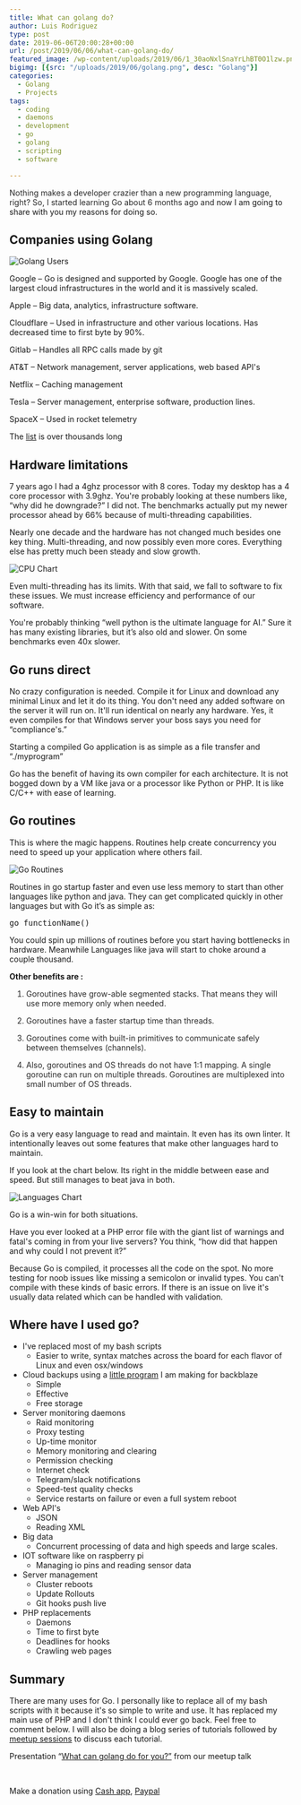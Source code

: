```yaml
---
title: What can golang do?
author: Luis Rodriguez
type: post
date: 2019-06-06T20:00:28+00:00
url: /post/2019/06/06/what-can-golang-do/
featured_image: /wp-content/uploads/2019/06/1_30aoNxlSnaYrLhBT0O1lzw.png
bigimg: [{src: "/uploads/2019/06/golang.png", desc: "Golang"}]
categories:
  - Golang
  - Projects
tags:
  - coding
  - daemons
  - development
  - go
  - golang
  - scripting
  - software

---
```


<span style="color: rgba(0,0,0,0.84); font-family: medium-content-serif-font,Georgia,Cambria,;">Nothing makes a developer crazier than a new programming language, right? So, I started learning Go about 6 months ago and </span>now I am going to share with you my reasons for doing so.

<!--more-->

## Companies using Golang

![Golang Users](/uploads/2019/06/golang-users.png)

Google &#8211; Go is designed and supported by Google. Google has one of the largest cloud infrastructures in the world and it is massively scaled.

Apple &#8211; Big data, analytics, infrastructure software.

Cloudflare &#8211; Used in infrastructure and other various locations. Has decreased time to first byte by 90%.

Gitlab &#8211; Handles all RPC calls made by git

AT&T &#8211; Network management, server applications, web based API's

Netflix &#8211; Caching management

Tesla &#8211; Server management, enterprise software, production lines.

SpaceX &#8211; Used in rocket telemetry

The [list](https://github.com/golang/go/wiki/GoUsers) is over thousands long

## Hardware limitations

7 years ago I had a 4ghz processor with 8 cores. Today my desktop has a 4 core processor with 3.9ghz. You're probably looking at these numbers like, &#8220;why did he downgrade?&#8221; I did not. The benchmarks actually put my newer processor ahead by 66% because of multi-threading capabilities.

Nearly one decade and the hardware has not changed much besides one key thing. Multi-threading, and now possibly even more cores. Everything else has pretty much been steady and slow growth.

![CPU Chart](/uploads/2019/06/chart.png)

Even multi-threading has its limits. With that said, we fall to software to fix these issues. We must increase efficiency and performance of our software.

You're probably thinking &#8220;well python is the ultimate language for AI.&#8221; Sure it has many existing libraries, but it’s also old and slower. On some benchmarks even 40x slower.

## Go runs direct

No crazy configuration is needed. Compile it for Linux and download any minimal Linux and let it do its thing. You don't need any added software on the server it will run on. It'll run identical on nearly any hardware. Yes, it even compiles for that Windows server your boss says you need for “compliance's.”

Starting a compiled Go application is as simple as a file transfer and &#8220;./myprogram&#8221;

Go has the benefit of having its own compiler for each architecture. It is not bogged down by a VM like java or a processor like Python or PHP. It is like C/C++ with ease of learning.

## Go routines

This is where the magic happens. Routines help create concurrency you need to speed up your application where others fail.

![Go Routines](/uploads/2019/06/1_nfojvbkdrkxz0zdbu4ysna1724252319353850356.jpeg)

Routines in go startup faster and even use less memory to start than other languages like python and java. They can get complicated quickly in other languages but with Go it’s as simple as:

<pre>go functionName()</pre>

You could spin up millions of routines before you start having bottlenecks in hardware. Meanwhile Languages like java will start to choke around a couple thousand.

<p id="13ea" class="graf graf--p graf-after--figure" style="margin: 30px0px0px; --x-height-multiplier: 0.375; --baseline-multiplier: 0.17; font-family: medium-content-serif-font,Georgia,Cambria,;">
  <strong class="markup--strong markup--p-strong" style="font-weight: bold;">Other benefits are :</strong>
</p>

<ul class="postList" style="margin: 21px0px0px; padding: 0px; list-style: nonenone; counter-reset: post0; color: rgba(0,0,0,0.84); font-family: medium-content-sans-serif-font,-apple-system,BlinkMacSystemFont,;">
  <li id="8c31" class="graf graf--li graf-after--p" style="margin-left: 30px; margin-bottom: 14px; --x-height-multiplier: 0.375; --baseline-multiplier: 0.17; font-family: medium-content-serif-font,Georgia,Cambria,;">
    Goroutines have grow-able segmented stacks. That means they will use more memory only when needed.
  </li>
  <li id="d180" class="graf graf--li graf-after--li" style="margin-left: 30px; margin-bottom: 14px; --x-height-multiplier: 0.375; --baseline-multiplier: 0.17; font-family: medium-content-serif-font,Georgia,Cambria,;">
    Goroutines have a faster startup time than threads.
  </li>
  <li id="9f10" class="graf graf--li graf-after--li" style="margin-left: 30px; margin-bottom: 14px; --x-height-multiplier: 0.375; --baseline-multiplier: 0.17; font-family: medium-content-serif-font,Georgia,Cambria,;">
    Goroutines come with built-in primitives to communicate safely between themselves (channels).
  </li>
  <li id="5aae" class="graf graf--li graf-after--li" style="margin-left: 30px; margin-bottom: 0px; --x-height-multiplier: 0.375; --baseline-multiplier: 0.17; font-family: medium-content-serif-font,Georgia,Cambria,;">
    Also, goroutines and OS threads do not have 1:1 mapping. A single goroutine can run on multiple threads. Goroutines are multiplexed into small number of OS threads.
  </li>
</ul>

## Easy to maintain

Go is a very easy language to read and maintain. It even has its own linter. It intentionally leaves out some features that make other languages hard to maintain.

If you look at the chart below. Its right in the middle between ease and speed. But still manages to beat java in both.


![Languages Chart](/uploads/2019/06/1_nlpyi256br71xmbwd1nlfg4271399669979853869.png)

Go is a win-win for both situations.

Have you ever looked at a PHP error file with the giant list of warnings and fatal's coming in from your live servers? You think, “how did that happen and why could I not prevent it?”

Because Go is compiled, it processes all the code on the spot. No more testing for noob issues like missing a semicolon or invalid types. You can't compile with these kinds of basic errors. If there is an issue on live it's usually data related which can be handled with validation.

## Where have I used go?

  * I've replaced most of my bash scripts 
      * Easier to write, syntax matches across the board for each flavor of Linux and even osx/windows
  * Cloud backups using a [little program](https://github.com/SiloCityLabs/B2Backup) I am making for backblaze 
      * Simple
      * Effective
      * Free storage
  * Server monitoring daemons 
      * Raid monitoring
      * Proxy testing
      * Up-time monitor
      * Memory monitoring and clearing
      * Permission checking
      * Internet check
      * Telegram/slack notifications
      * Speed-test quality checks
      * Service restarts on failure or even a full system reboot
  * Web API's 
      * JSON
      * Reading XML
  * Big data 
      * Concurrent processing of data and high speeds and large scales.
  * IOT software like on raspberry pi 
      * Managing io pins and reading sensor data
  * Server management 
      * Cluster reboots
      * Update Rollouts
      * Git hooks push live
  * PHP replacements 
      * Daemons
      * Time to first byte
      * Deadlines for hooks
      * Crawling web pages

## Summary

There are many uses for Go. I personally like to replace all of my bash scripts with it because it's so simple to write and use. It has replaced my main use of PHP and I don't think I could ever go back. Feel free to comment below. I will also be doing a blog series of tutorials followed by [meetup sessions](https://www.meetup.com/Buffalo-GoLang-Meetup-Group/) to discuss each tutorial.

Presentation &#8220;[What can golang do for you?&#8221;](/uploads/2019/06/What-can-golang-do-for-you.pptx) from our meetup talk

&nbsp;

Make a donation using [Cash app](https://cash.me/%24ldrrp/10), [Paypal](https://www.paypal.me/ldrrp/10)
